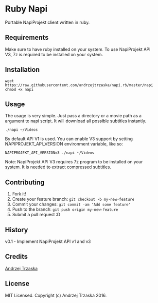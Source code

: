 # Ruby Napi

Portable NapiProjekt client written in ruby.

## Requirements

Make sure to have ruby installed on your system.
To use NapiProjekt API V3, 7z is required to be installed on your system.

## Installation

    wget https://raw.githubusercontent.com/andrzejtrzaska/napi.rb/master/napi
    chmod +x napi

## Usage

The usage is very simple. Just pass a directory or a movie path as a argument to napi script. It will download all possible subtitles instantly.

    ./napi ~/Videos

By default API V1 is used.
You can enable V3 support by setting NAPIPROJEKT_API_VERSION environment variable, like so:

    NAPIPROJEKT_API_VERSION=3 ./napi ~/Videos

Note: NapiProjekt API V3 requires 7z program to be installed on your system. It is needed to extract compressed subtitles.

## Contributing

1. Fork it!
2. Create your feature branch: `git checkout -b my-new-feature`
3. Commit your changes: `git commit -am 'Add some feature'`
4. Push to the branch: `git push origin my-new-feature`
5. Submit a pull request :D

## History

v0.1 - Implement NapiProjekt API v1 and v3

## Credits

[Andrzej Trzaska](https://github.com/andrzejtrzaska)

## License

MIT Licensed. Copyright (c) Andrzej Trzaska 2016.
